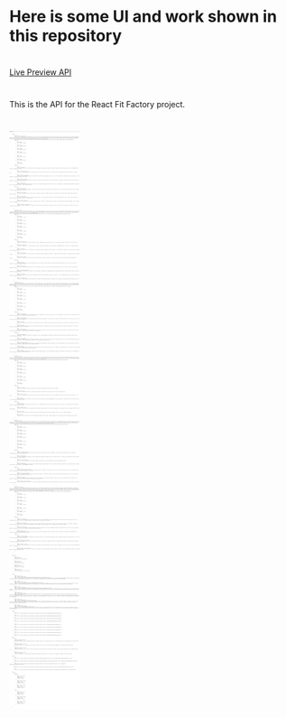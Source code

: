 # Here is some UI and work shown in this repository
#
[Live Preview API](https://developeromarfaruk.github.io/react-fitfactory-api/fitfactoryData.json)
#
This is the API for the React Fit Factory project.
#
![image](https://github.com/DeveloperOmarFaruk/react-fitfactory-api/blob/main/Images/react-fitfactory-api-fitfactoryData-json.png)
